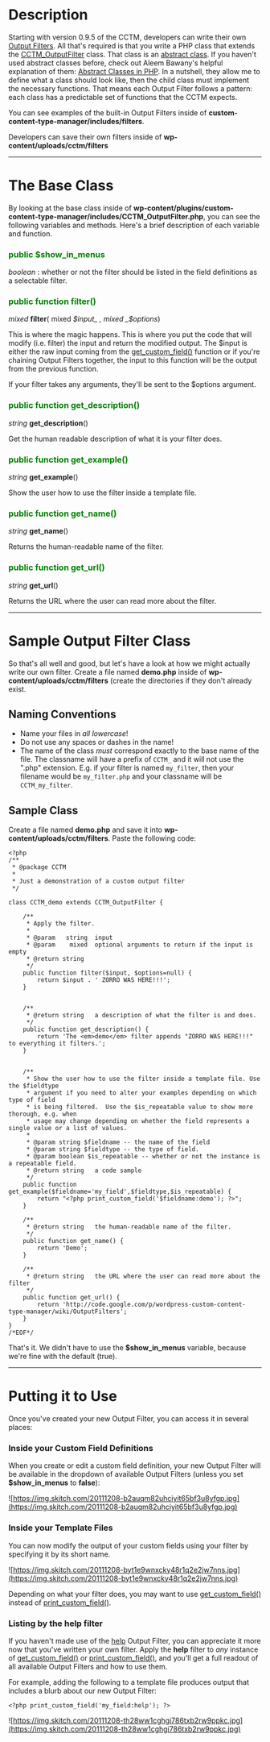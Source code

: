 

# Description #

Starting with version 0.9.5 of the CCTM, developers can write their own [Output Filters](OutputFilters.md).  All that's required is that you write a PHP class that extends the [CCTM\_OutputFilter](CustomOutputFilters.md) class.  That class is an [abstract class](http://php.net/manual/en/language.oop5.abstract.php).  If you haven't used abstract classes before, check out Aleem Bawany's helpful explanation of them: [Abstract Classes in PHP](http://aleembawany.com/2010/04/03/understanding-abstract-classes-in-php/).  In a nutshell, they allow me to define what a class should look like, then the child class must implement the necessary functions.  That means each Output Filter follows a pattern: each class has a predictable set of functions that the CCTM expects.

You can see examples of the built-in Output Filters inside of **custom-content-type-manager/includes/filters**.

Developers can save their own filters inside of **wp-content/uploads/cctm/filters**


---


# The Base Class #

By looking at the base class inside of **wp-content/plugins/custom-content-type-manager/includes/CCTM\_OutputFilter.php**, you can see the following variables and methods.  Here's a brief description of each variable and function.

### <font color='green'>public $show_in_menus</font> ###

_boolean_ : whether or not the filter should be listed in the field definitions as a selectable filter.

### <font color='green'>public function filter()</font> ###

_mixed_ **filter**( mixed _$input_ , mixed _$options_)

This is where the magic happens.  This is where you put the code that will modify (i.e. filter) the input and return the modified output.  The $input is either the raw input coming from the [get\_custom\_field()](get_custom_field.md) function or if you're chaining Output Filters together, the input to this function will be the output from the previous function.

If your filter takes any arguments, they'll be sent to the $options argument.


### <font color='green'>public function get_description()</font> ###

_string_ **get\_description**()

Get the human readable description of what it is your filter does.

### <font color='green'>public function get_example()</font> ###

_string_ **get\_example**()

Show the user how to use the filter inside a template file.

### <font color='green'>public function get_name()</font> ###

_string_ **get\_name**()

Returns the human-readable name of the filter.

### <font color='green'>public function get_url()</font> ###
_string_ **get\_url**()

Returns the URL where the user can read more about the filter.


---


# Sample Output Filter Class #

So that's all well and good, but let's have a look at how we might actually write our own filter.  Create a file named **demo.php** inside of **wp-content/uploads/cctm/filters** (create the directories if they don't already exist.

## Naming Conventions ##

  * Name your files in _all lowercase_!
  * Do not use any spaces or dashes in the name!
  * The name of the class _must_ correspond exactly to the base name of the file.  The classname will have a prefix of `CCTM_` and it will not use the ".php" extension.  E.g. if your filter is named `my_filter`, then your filename would be `my_filter.php` and your classname will be `CCTM_my_filter`.

## Sample Class ##

Create a file named **demo.php** and save it into **wp-content/uploads/cctm/filters**.  Paste the following code:

```
<?php
/**
 * @package CCTM
 * 
 * Just a demonstration of a custom output filter
 */

class CCTM_demo extends CCTM_OutputFilter {

	/**
	 * Apply the filter.
	 *
	 * @param 	string 	input
	 * @param	 mixed	optional arguments to return if the input is empty
	 * @return string
	 */
	public function filter($input, $options=null) {
		return $input . ' ZORRO WAS HERE!!!';
	}


	/**
	 * @return string	a description of what the filter is and does.
	 */
	public function get_description() {
		return 'The <em>demo</em> filter appends "ZORRO WAS HERE!!!" to everything it filters.';
	}


	/**
	 * Show the user how to use the filter inside a template file. Use the $fieldtype
	 * argument if you need to alter your examples depending on which type of field
	 * is being filtered.  Use the $is_repeatable value to show more thorough, e.g. when
	 * usage may change depending on whether the field represents a single value or a list of values.
	 *
	 * @param string $fieldname -- the name of the field
	 * @param string $fieldtype -- the type of field. 
	 * @param boolean $is_repeatable -- whether or not the instance is a repeatable field.
	 * @return string 	a code sample 
	 */
	public function get_example($fieldname='my_field',$fieldtype,$is_repeatable) {
		return "<?php print_custom_field('$fieldname:demo'); ?>";
	}

	/**
	 * @return string	the human-readable name of the filter.
	 */
	public function get_name() {
		return 'Demo';
	}

	/**
	 * @return string	the URL where the user can read more about the filter
	 */
	public function get_url() {
		return 'http://code.google.com/p/wordpress-custom-content-type-manager/wiki/OutputFilters';
	}
}
/*EOF*/

```

That's it.  We didn't have to use the **$show\_in\_menus** variable, because we're fine with the default (true).


---


# Putting it to Use #

Once you've created your new Output Filter, you can access it in several places:

### Inside your Custom Field Definitions ###

When you create or edit a custom field definition, your new Output Filter will be available in the dropdown of available Output Filters (unless you set **$show\_in\_menus** to **false**):

![https://img.skitch.com/20111208-b2auqm82uhciyit65bf3u8yfgp.jpg](https://img.skitch.com/20111208-b2auqm82uhciyit65bf3u8yfgp.jpg)


### Inside your Template Files ###

You can now modify the output of your custom fields using your filter by specifying it by its short name.

![https://img.skitch.com/20111208-byt1e9wnxcky48r1q2e2jw7nns.jpg](https://img.skitch.com/20111208-byt1e9wnxcky48r1q2e2jw7nns.jpg)

Depending on what your filter does, you may want to use [get\_custom\_field()](get_custom_field.md) instead of [print\_custom\_field()](print_custom_field.md).

### Listing by the help filter ###

If you haven't made use of the [help](help_OutputFilter.md) Output Filter, you can appreciate it more now that you've written your own filter.  Apply the **help** filter to _any_ instance of [get\_custom\_field()](get_custom_field.md) or [print\_custom\_field()](print_custom_field.md), and you'll get a full readout of all available Output Filters and how to use them.

For example, adding the following to a template file produces output that includes a blurb about our new Output Filter:

`<?php print_custom_field('my_field:help'); ?>`

![https://img.skitch.com/20111208-th28ww1cghgi786txb2rw9ppkc.jpg](https://img.skitch.com/20111208-th28ww1cghgi786txb2rw9ppkc.jpg)